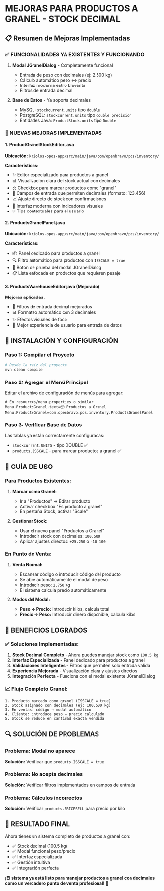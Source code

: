 # MEJORAS PARA PRODUCTOS A GRANEL - STOCK DECIMAL

## 📋 Resumen de Mejoras Implementadas

### ✅ FUNCIONALIDADES YA EXISTENTES Y FUNCIONANDO
1. **Modal JGranelDialog** - Completamente funcional
   - Entrada de peso con decimales (ej: 2.500 kg)
   - Cálculo automático peso ↔ precio
   - Interfaz moderna estilo Eleventa
   - Filtros de entrada decimal

2. **Base de Datos** - Ya soporta decimales
   - MySQL: `stockcurrent.units` tipo `double`
   - PostgreSQL: `stockcurrent.units` tipo `double precision`
   - Entidades Java: `ProductStock.units` tipo `Double`

### 🚀 NUEVAS MEJORAS IMPLEMENTADAS

#### 1. ProductGranelStockEditor.java
**Ubicación:** `kriolos-opos-app/src/main/java/com/openbravo/pos/inventory/`

**Características:**
- ✨ Editor especializado para productos a granel
- 📊 Visualización clara del stock actual con decimales
- ⚖️ Checkbox para marcar productos como "granel"
- 🔢 Campos de entrada que permiten decimales (formato: 123.456)
- 📈 Ajuste directo de stock con confirmaciones
- 🎨 Interfaz moderna con indicadores visuales
- 💡 Tips contextuales para el usuario

#### 2. ProductsGranelPanel.java
**Ubicación:** `kriolos-opos-app/src/main/java/com/openbravo/pos/inventory/`

**Características:**
- 📦 Panel dedicado para productos a granel
- 🔍 Filtro automático para productos con `ISSCALE = true`
- 🧪 Botón de prueba del modal JGranelDialog
- 📋 Lista enfocada en productos que requieren pesaje

#### 3. ProductsWarehouseEditor.java (Mejorado)
**Mejoras aplicadas:**
- 🔢 Filtros de entrada decimal mejorados
- 📊 Formateo automático con 3 decimales
- ✨ Efectos visuales de foco
- 🎯 Mejor experiencia de usuario para entrada de datos

## 🔧 INSTALACIÓN Y CONFIGURACIÓN

### Paso 1: Compilar el Proyecto
```bash
# Desde la raíz del proyecto
mvn clean compile
```

### Paso 2: Agregar al Menú Principal
Editar el archivo de configuración de menús para agregar:

```properties
# En resources/menu.properties o similar
Menu.ProductsGranel.text=📦 Productos a Granel
Menu.ProductsGranel=com.openbravo.pos.inventory.ProductsGranelPanel
```

### Paso 3: Verificar Base de Datos
Las tablas ya están correctamente configuradas:
- `stockcurrent.UNITS` - tipo DOUBLE ✅
- `products.ISSCALE` - para marcar productos a granel ✅

## 📱 GUÍA DE USO

### Para Productos Existentes:
1. **Marcar como Granel:**
   - Ir a "Productos" → Editar producto
   - Activar checkbox "Es producto a granel"
   - En pestaña Stock, activar "Scale"

2. **Gestionar Stock:**
   - Usar el nuevo panel "Productos a Granel"
   - Introducir stock con decimales: `100.500`
   - Aplicar ajustes directos: `+25.250` o `-10.100`

### En Punto de Venta:
1. **Venta Normal:**
   - Escanear código o introducir código del producto
   - Se abre automáticamente el modal de peso
   - Introducir peso: `2.750` kg
   - El sistema calcula precio automáticamente

2. **Modos del Modal:**
   - **Peso → Precio:** Introducir kilos, calcula total
   - **Precio → Peso:** Introducir dinero disponible, calcula kilos

## 🎯 BENEFICIOS LOGRADOS

### ✅ Soluciones Implementadas:
1. **Stock Decimal Completo** - Ahora puedes manejar stock como `100.5 kg`
2. **Interfaz Especializada** - Panel dedicado para productos a granel
3. **Validaciones Inteligentes** - Filtros que permiten solo entrada válida
4. **Experiencia Mejorada** - Visualización clara y ajustes directos
5. **Integración Perfecta** - Funciona con el modal existente JGranelDialog

### 📈 Flujo Completo Granel:
```
1. Producto marcado como granel (ISSCALE = true)
2. Stock asignado con decimales (ej: 100.500 kg)
3. En ventas: código → modal automático
4. Cliente: introduce peso → precio calculado
5. Stock se reduce en cantidad exacta vendida
```

## 🔍 SOLUCIÓN DE PROBLEMAS

### Problema: Modal no aparece
**Solución:** Verificar que `products.ISSCALE = true`

### Problema: No acepta decimales
**Solución:** Verificar filtros implementados en campos de entrada

### Problema: Cálculos incorrectos
**Solución:** Verificar `products.PRICESELL` para precio por kilo

## 🎉 RESULTADO FINAL

Ahora tienes un sistema completo de productos a granel con:
- ✅ Stock decimal (100.5 kg)
- ✅ Modal funcional peso/precio
- ✅ Interfaz especializada
- ✅ Gestión intuitiva
- ✅ Integración perfecta

**¡El sistema ya está listo para manejar productos a granel con decimales como un verdadero punto de venta profesional!** 🚀